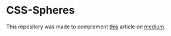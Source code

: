 # CSS-Spheres
This repository was made to complement [this](https://takoder.medium.com/create-a-pure-css-sphere-16fa2169ee7f?postPublishedType=initial) article on [medium](https://medium.com).
